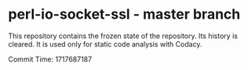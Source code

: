 # perl-io-socket-ssl - master branch

This repository contains the frozen state of the repository.
Its history is cleared. It is used only for static code
analysis with Codacy.

Commit Time: 1717687187